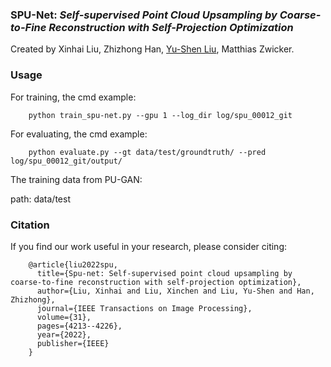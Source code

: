 ### SPU-Net: *Self-supervised Point Cloud Upsampling by Coarse-to-Fine Reconstruction with Self-Projection Optimization*
Created by Xinhai Liu, Zhizhong Han, <a href="https://yushen-liu.github.io/" target="_blank">Yu-Shen Liu</a>, Matthias Zwicker.

### Usage
For training, the cmd example: 

        python train_spu-net.py --gpu 1 --log_dir log/spu_00012_git

For evaluating, the cmd example:


        python evaluate.py --gt data/test/groundtruth/ --pred log/spu_00012_git/output/


The training data from PU-GAN:

path: data/test

### Citation
If you find our work useful in your research, please consider citing:


        @article{liu2022spu,
          title={Spu-net: Self-supervised point cloud upsampling by coarse-to-fine reconstruction with self-projection optimization},
          author={Liu, Xinhai and Liu, Xinchen and Liu, Yu-Shen and Han, Zhizhong},
          journal={IEEE Transactions on Image Processing},
          volume={31},
          pages={4213--4226},
          year={2022},
          publisher={IEEE}
        }

